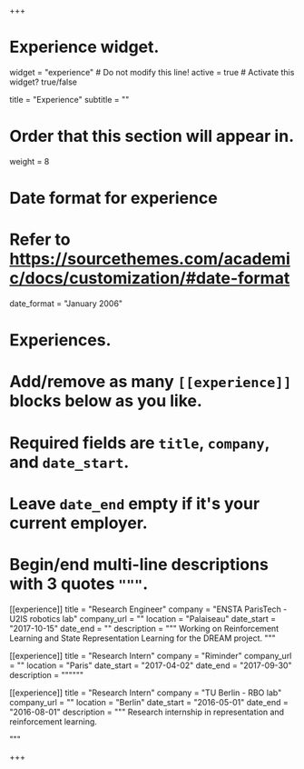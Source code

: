 +++
# Experience widget.
widget = "experience"  # Do not modify this line!
active = true  # Activate this widget? true/false

title = "Experience"
subtitle = ""

# Order that this section will appear in.
weight = 8

# Date format for experience
#   Refer to https://sourcethemes.com/academic/docs/customization/#date-format
date_format = "January 2006"

# Experiences.
#   Add/remove as many `[[experience]]` blocks below as you like.
#   Required fields are `title`, `company`, and `date_start`.
#   Leave `date_end` empty if it's your current employer.
#   Begin/end multi-line descriptions with 3 quotes `"""`.
[[experience]]
  title = "Research Engineer"
  company = "ENSTA ParisTech - U2IS robotics lab"
  company_url = ""
  location = "Palaiseau"
  date_start = "2017-10-15"
  date_end = ""
  description = """
  Working on Reinforcement Learning and State Representation Learning for the DREAM project.
  """

[[experience]]
  title = "Research Intern"
  company = "Riminder"
  company_url = ""
  location = "Paris"
  date_start = "2017-04-02"
  date_end = "2017-09-30"
  description = """"""


[[experience]]
  title = "Research Intern"
  company = "TU Berlin - RBO lab"
  company_url = ""
  location = "Berlin"
  date_start = "2016-05-01"
  date_end = "2016-08-01"
  description = """
  Research internship in representation and reinforcement learning.

  """

+++
